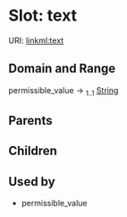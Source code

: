 
# Slot: text




URI: [linkml:text](https://w3id.org/linkml/text)


## Domain and Range

permissible_value &#8594;  <sub>1..1</sub> [String](types/String.md)

## Parents


## Children


## Used by

 * permissible_value
